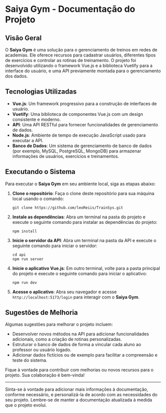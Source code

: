 # Saiya Gym - Documentação do Projeto

## Visão Geral

O **Saiya Gym** é uma solução para o gerenciamento de treinos em redes de academias. Ele oferece recursos para cadastrar usuários, diferentes tipos de exercícios e controlar as rotinas de treinamento. O projeto foi desenvolvido utilizando o framework Vue.js e a biblioteca Vuetify para a interface do usuário, e uma API previamente montada para o gerenciamento dos dados.

## Tecnologias Utilizadas

- **Vue.js**: Um framework progressivo para a construção de interfaces de usuário.
- **Vuetify**: Uma biblioteca de componentes Vue.js com um design consistente e moderno.
- **API**: Uma API RESTful para fornecer funcionalidades de gerenciamento de dados.
- **Node.js**: Ambiente de tempo de execução JavaScript usado para executar a API.
- **Banco de Dados**: Um sistema de gerenciamento de banco de dados (por exemplo, MySQL, PostgreSQL, MongoDB) para armazenar informações de usuários, exercícios e treinamentos.

## Executando o Sistema

Para executar o **Saiya Gym** em seu ambiente local, siga as etapas abaixo:

1. **Clone o repositório**: Faça o clone deste repositório para sua máquina local usando o comando:

    ```
    git clone https://github.com/leoReiis/TrainSys.git
    ```

2. **Instale as dependências**: Abra um terminal na pasta do projeto e execute o seguinte comando para instalar as dependências do projeto:

    ```
    npm install
    ```

3. **Inicie o servidor da API**: Abra um terminal na pasta da API e execute o seguinte comando para iniciar o servidor:

    ```
    cd api
    npm run server
    ```

4. **Inicie o aplicativo Vue.js**: Em outro terminal, volte para a pasta principal do projeto e execute o seguinte comando para iniciar o aplicativo:

    ```
    npm run dev
    ```

5. **Acesse o aplicativo**: Abra seu navegador e acesse `http://localhost:5173/login` para interagir com o **Saiya Gym**.

## Sugestões de Melhoria

Algumas sugestões para melhorar o projeto incluem:

- Desenvolver novos métodos na API para adicionar funcionalidades adicionais, como a criação de rotinas personalizadas.
- Estruturar o banco de dados de forma a vincular cada aluno ao professor ou usuário logado.
- Adicionar dados fictícios ou de exemplo para facilitar a compreensão e teste do sistema.

Fique à vontade para contribuir com melhorias ou novos recursos para o projeto. Sua colaboração é bem-vinda!

---
Sinta-se à vontade para adicionar mais informações à documentação, conforme necessário, e personalizá-la de acordo com as necessidades do seu projeto. Lembre-se de manter a documentação atualizada à medida que o projeto evolui.
<p align="center">
    <img align = "center" alt = "" src = "https://encrypted-tbn0.gstatic.com/images?q=tbn:ANd9GcR-CYka7eH5lHUeTjE2Lynch6wIS-OOUnR67g&usqp=CAU" />
</p>
